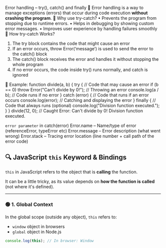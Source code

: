 Error handling – try(), catch() and finally
	Error handling is a way to manage exceptions (errors) that occur during code execution **without crashing the program**.
	Why use try-catch?
•	Prevents the program from stopping due to runtime errors.
•	Helps in debugging by showing custom error messages.
•	Improves user experience by handling failures smoothly
	How try-catch Works?
1.	The try block contains the code that might cause an error
2.	If an error occurs, throw Error(‘message’) is used to send the error to the catch() block
3.	The catch() block receives the error and handles it without stopping the whole program
4.	If no error occurs, the code inside try() runs normally, and catch is ignored


	Example: 
function divide(a, b) {
  try { // Code that may cause an error
    if (b == 0) throw Error("Can't divide by 0!"); // Throwing an error
    console.log(a / b); // Code runs if no error
  } catch (error) { // Code that runs if an error occurs
    console.log(error); // Catching and displaying the error
  }
finally { // Code that always runs (optional)
    console.log("Division function executed.");
  }
}
divide(12, 0); 
// Caught Error: Can't divide by 0!
Division function executed.

`error parameter` in catch(error)
Error.name – Name/type of error (referenceError, typeError etc)
Error.message – Error description (what went wrong)
Error.stack – Tracing error location (line number + call path of the error code)



## 🔍 JavaScript `this` Keyword & Bindings

`this` in JavaScript refers to the object that is **calling** the function.

It can be a little tricky, as its value depends on **how the function is called** (not where it's defined).

---

### 🟢 1. Global Context

In the global scope (outside any object), `this` refers to:

- `window` object in browsers
- `global` object in Node.js

```js
console.log(this); // In browser: Window
